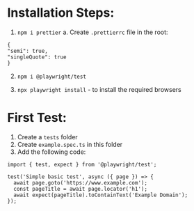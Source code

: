 # Installation Steps:

1. `npm i prettier`
   a. Create `.prettierrc` file in the root:

```
{
"semi": true,
"singleQuote": true
}
```

2. `npm i @playwright/test`

3. `npx playwright install` - to install the required browsers

# First Test:

1. Create a `tests` folder
2. Create `example.spec.ts` in this folder
3. Add the following code:

```
import { test, expect } from '@playwright/test';

test('Simple basic test', async ({ page }) => {
  await page.goto('https://www.example.com');
  const pageTitle = await page.locator('h1');
  await expect(pageTitle).toContainText('Example Domain');
});
```
